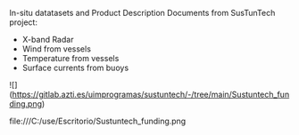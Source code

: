 In-situ datatasets and Product Description Documents from SusTunTech project:
- X-band Radar
- Wind from vessels
- Temperature from vessels
- Surface currents from buoys

![] (https://gitlab.azti.es/uimprogramas/sustuntech/-/tree/main/Sustuntech_funding.png)

file:///C:/use/Escritorio/Sustuntech_funding.png
